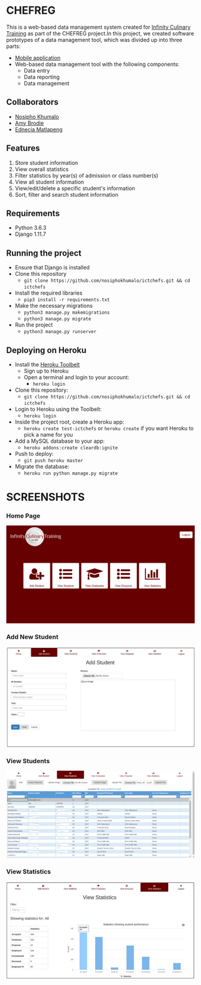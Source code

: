 # CHEFREG

This is a web-based data management system created for [Infinity Culinary Training](www.ictchefs.org/) as part of the CHEFREG project.In this project, we created software prototypes of a data management tool, which was divided up into three parts:
- [Mobile application](https://github.com/sewagodimo/ChefSchoolAndroidApp)
- Web-based data management tool with the following components:
    - Data entry
    - Data reporting
    - Data management

## Collaborators
- [Nosipho Khumalo](https://github.com/nosiphokhumalo/)
- [Amy Brodie](https://github.com/AmyLBrodie)
- [Ednecia Matlapeng](https://github.com/sewagodimo)


## Features
 1. Store student information
 2. View overall statistics
 3. Filter statistics by year(s) of admission or class number(s)
 4. View all student information
 5. View/edit/delete a specific student's information
 6. Sort, filter and search student information

## Requirements

- Python 3.6.3
- Django 1.11.7

## Running the project
- Ensure that Django is installed
- Clone this repository
  - ```git clone https://github.com/nosiphokhumalo/ictchefs.git && cd ictchefs```
- Install the required libraries
  - ```pip3 install -r requirements.txt```
- Make the necessary migrations
  - ```python3 manage.py makemigrations```
  - ```python3 manage.py migrate```
- Run the project
  - ```python3 manage.py runserver```

## Deploying on Heroku
- Install the [Heroku Toolbelt](https://devcenter.heroku.com/articles/heroku-cli)
  - Sign up to Heroku
  - Open a terminal and login to your account:
    - ```heroku login```
- Clone this repository:
  - ```git clone https://github.com/nosiphokhumalo/ictchefs.git && cd ictchefs```
- Login to Heroku using the Toolbelt:
  - ```heroku login```
- Inside the project root, create a Heroku app:
  - ```heroku create test-ictchefs``` or ```heroku create``` if you want Heroku to pick a name for you
- Add a MySQL database to your app:
  - ```heroku addons:create cleardb:ignite```
- Push to deploy:
  - ```git push heroku master```
- Migrate the database:
  - ```heroku run python manage.py migrate```


# SCREENSHOTS

### Home Page
![](static/img/menu.png "Home Page")

### Add New Student
![](static/img/add.png "Add New Student")

### View Students
![](static/img/view.png "View Students")

### View Statistics
![](static/img/statistics.png "View Statistics")

